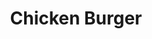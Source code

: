 ---
title: "Chicken Burger"
description: "Filet de poulet blanc pané croustillant servi avec laitue, tomate et mayonnaise sur un petit pain grillé"
price_s: "7.50"
price_l: ""
price_lg: ""
weight: "4"
hidden: true
---